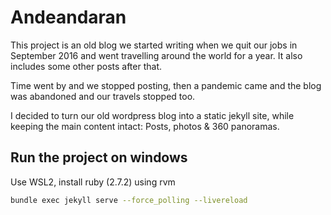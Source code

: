 # Andeandaran

This project is an old blog we started writing when we quit our jobs in September 2016 and went travelling around the world for a year. It also includes some other posts after that.

Time went by and we stopped posting, then a pandemic came and the blog was abandoned and our travels stopped too.

I decided to turn our old wordpress blog into a static jekyll site, while keeping the main content intact: Posts, photos & 360 panoramas.

## Run the project on windows

Use WSL2, install ruby (2.7.2) using rvm

```bash
bundle exec jekyll serve --force_polling --livereload
```